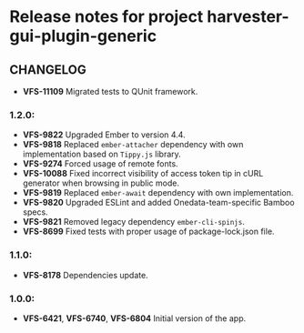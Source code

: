 # Release notes for project harvester-gui-plugin-generic


CHANGELOG
---------

- **VFS-11109** Migrated tests to QUnit framework.

### 1.2.0:

- **VFS-9822** Upgraded Ember to version 4.4.
- **VFS-9818** Replaced `ember-attacher` dependency with own implementation
  based on `Tippy.js` library.
- **VFS-9274** Forced usage of remote fonts.
- **VFS-10088** Fixed incorrect visibility of access token tip in cURL generator
  when browsing in public mode.
- **VFS-9819** Replaced `ember-await` dependency with own implementation.
- **VFS-9820** Upgraded ESLint and added Onedata-team-specific Bamboo specs.
- **VFS-9821** Removed legacy dependency `ember-cli-spinjs`.
- **VFS-8699** Fixed tests with proper usage of package-lock.json file.

### 1.1.0:

- **VFS-8178** Dependencies update.

### 1.0.0:

- **VFS-6421**, **VFS-6740**, **VFS-6804** Initial version of the app.
